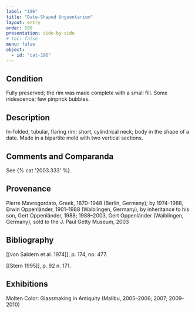 ```yaml
---
label: "196"
title: "Date-Shaped Unguentarium"
layout: entry
order: 588
presentation: side-by-side
# toc: false
menu: false
object:
  - id: "cat-196"
---
```


## Condition

Fully preserved; the rim was made complete with a small fill. Some iridescence; few pinprick bubbles.

## Description

In-folded, tubular, flaring rim; short, cylindrical neck; body in the shape of a date. Made in a bipartite mold with two vertical sections.

## Comments and Comparanda

See {% cat '2003.333' %}.

## Provenance

Pierre Mavrogordato, Greek, 1870–1948 (Berlin, Germany); by 1974–1988, Erwin Oppenländer, 1901–1988 (Waiblingen, Germany), by inheritance to his son, Gert Oppenländer, 1988; 1988–2003, Gert Oppenländer (Waiblingen, Germany), sold to the J. Paul Getty Museum, 2003

## Bibliography

[[von Saldern et al. 1974]], p. 174, no. 477.

[[Stern 1995]], p. 92 n. 171.

## Exhibitions

Molten Color: Glassmaking in Antiquity (Malibu, 2005–2006; 2007; 2009–2010)